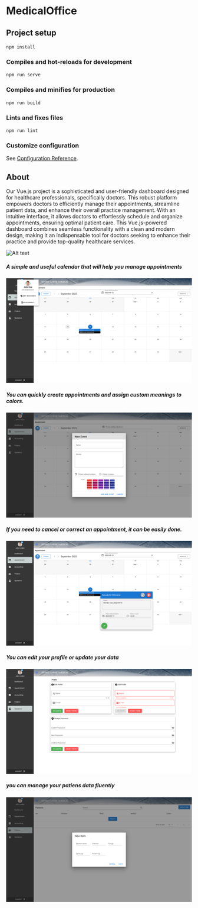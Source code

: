 # MedicalOffice

## Project setup
```
npm install
```

### Compiles and hot-reloads for development
```
npm run serve
```

### Compiles and minifies for production
```
npm run build
```

### Lints and fixes files
```
npm run lint
```

### Customize configuration
See [Configuration Reference](https://cli.vuejs.org/config/).

## About

Our Vue.js project is a sophisticated and user-friendly dashboard designed for healthcare professionals, specifically doctors. This robust platform empowers doctors to efficiently manage their appointments, streamline patient data, and enhance their overall practice management. With an intuitive interface, it allows doctors to effortlessly schedule and organize appointments, ensuring optimal patient care. This Vue.js-powered dashboard combines seamless functionality with a clean and modern design, making it an indispensable tool for doctors seeking to enhance their practice and provide top-quality healthcare services.

![Alt text](<ReadmeFiles/Screenshot from 2023-09-13 15-55-07.png>)

##### A simple and useful calendar that will help you manage appointments 

![Alt text](<ReadmeFiles/Screenshot from 2023-09-13 15-56-44.png>)

##### You can quickly create appointments and assign custom meanings to colors.

![Alt text](<ReadmeFiles/Screenshot from 2023-09-13 15-57-35.png>)

##### If you need to cancel or correct an appointment, it can be easily done.

![Alt text](<ReadmeFiles/Screenshot from 2023-09-13 15-57-17.png>)

##### You can edit your profile or update your data

![Alt text](<ReadmeFiles/Screenshot from 2023-09-13 15-58-05.png>)

##### you can manage your patiens data fluently

![Alt text](<ReadmeFiles/Screenshot from 2023-09-13 15-58-17.png>)

